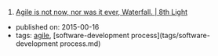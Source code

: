 1. [Agile is not now, nor was it ever, Waterfall. | 8th Light](https://8thlight.com/blog/uncle-bob/2015/10/16/agile-and-waterfall.html)
  * published on: 2015-00-16
  * tags: [agile](tags/agile.md), [software-development process](tags/software-development process.md)
